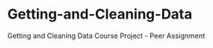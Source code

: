Getting-and-Cleaning-Data
=========================

Getting and Cleaning Data Course Project - Peer Assignment
